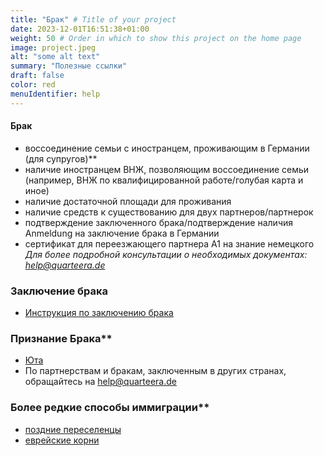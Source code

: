 ```yaml
---
title: "Брак" # Title of your project
date: 2023-12-01T16:51:38+01:00
weight: 50 # Order in which to show this project on the home page
image: project.jpeg
alt: "some alt text"
summary: "Полезные ссылки"
draft: false
color: red
menuIdentifier: help
---
```

#### Брак

- воссоединение семьи с иностранцем, проживающим в Германии (для супругов)**
- наличие иностранцем ВНЖ, позволяющим воссоединение семьи (например, ВНЖ по квалифицированной работе/голубая карта и иное)
- наличие достаточной площади для проживания
- наличие средств к существованию для двух партнеров/партнерок
- подтверждение заключенного брака/подтверждение наличия Anmeldung на заключение брака в Германии
- сертификат для переезжающего партнера А1 на знание немецкого  
*Для более подробной консультации о необходимых документах: [help@quarteera.de](mailto:help@quarteera.de)*

### Заключение брака
  - [Инструкция по заключению брака](https://www.quarteera.de/%D0%97%D0%B0%D0%BA%D0%BB%D1%8E%D1%87%D0%B5%D0%BD%D0%B8%D0%B5%D0%B1%D1%80%D0%B0%D0%BA%D0%B0.pdf)

### Признание Брака**
  - [Юта](https://quarteera.de/files/StellungnahmeUtahEhe.pdf)
  - По партнерствам и бракам, заключенным в других странах, обращайтесь на [help@quarteera.de](mailto:help@quarteera.de)

### Более редкие способы иммиграции**
  - [поздние переселенцы](https://germania.diplo.de/ru-ru/service/spaetaussiedler/1272852)
  - [еврейские корни](https://www.bamf.de/SharedDocs/Anlagen/RU/MigrationAufenthalt/merkblatt-aufnahmeverfahren-russisch.pdf?__blob=publicationFile&v=5)
